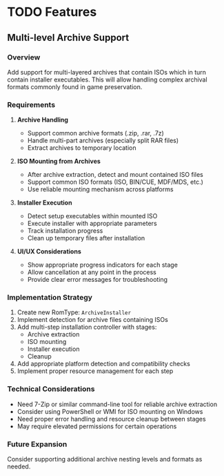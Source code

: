 # TODO Features

## Multi-level Archive Support

### Overview
Add support for multi-layered archives that contain ISOs which in turn contain installer executables. This will allow handling complex archival formats commonly found in game preservation.

### Requirements

1. **Archive Handling**
   - Support common archive formats (.zip, .rar, .7z)
   - Handle multi-part archives (especially split RAR files)
   - Extract archives to temporary location

2. **ISO Mounting from Archives**
   - After archive extraction, detect and mount contained ISO files
   - Support common ISO formats (ISO, BIN/CUE, MDF/MDS, etc.)
   - Use reliable mounting mechanism across platforms

3. **Installer Execution**
   - Detect setup executables within mounted ISO
   - Execute installer with appropriate parameters
   - Track installation progress
   - Clean up temporary files after installation

4. **UI/UX Considerations**
   - Show appropriate progress indicators for each stage
   - Allow cancellation at any point in the process
   - Provide clear error messages for troubleshooting

### Implementation Strategy

1. Create new RomType: `ArchiveInstaller`
2. Implement detection for archive files containing ISOs
3. Add multi-step installation controller with stages:
   - Archive extraction
   - ISO mounting
   - Installer execution
   - Cleanup
4. Add appropriate platform detection and compatibility checks
5. Implement proper resource management for each step

### Technical Considerations

- Need 7-Zip or similar command-line tool for reliable archive extraction
- Consider using PowerShell or WMI for ISO mounting on Windows
- Need proper error handling and resource cleanup between stages
- May require elevated permissions for certain operations

### Future Expansion
Consider supporting additional archive nesting levels and formats as needed.